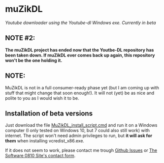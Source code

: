 # muZikDL
_Youtube downloader using the Youtube-dl Windows exe._
*Currently in beta*
## NOTE #2:
**The muZikDL project has ended now that the Youtbe-DL repository has been taken down. If muZikDL ever comes back up again, this repository won't be the one holding it.**

## NOTE:
MuZikDL is not in a full consumer-ready phase yet (but I am coming up with stuff that might change that soon enough!). It will not (yet) be as nice and polite to you as I would wish it to be.

## Installation of beta versions
Just download the file [MuZikDL_install_script.cmd](https://github.com/0810-Software/muZikDL/raw/master/MuZikDL_install_script.cmd) and run it on a Windows computer (I only tested on Windows 10, but 7 could also still work) with internet. The script won't need admin privileges to run, but **it will ask for them** when installing vcredist_x86.exe. 

If it does not seem to work, please contact me trough [Github Issues](https://github.com/Marnix0810/muZikDL/issues/new) or [The Software 0810 Site's contact form](https://software0810.wordpress.com/contact/).
